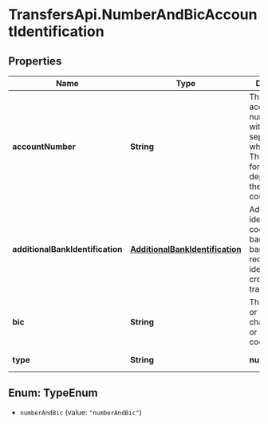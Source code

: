 # TransfersApi.NumberAndBicAccountIdentification

## Properties

Name | Type | Description | Notes
------------ | ------------- | ------------- | -------------
**accountNumber** | **String** | The bank account number, without separators or whitespace. The length and format depends on the bank or country. | 
**additionalBankIdentification** | [**AdditionalBankIdentification**](AdditionalBankIdentification.md) | Additional identification codes of the bank. Some banks may require these identifiers for cross-border transfers. | [optional] 
**bic** | **String** | The bank&#39;s 8- or 11-character BIC or SWIFT code. | 
**type** | **String** | **numberAndBic** | [default to &#39;numberAndBic&#39;]



## Enum: TypeEnum


* `numberAndBic` (value: `"numberAndBic"`)




